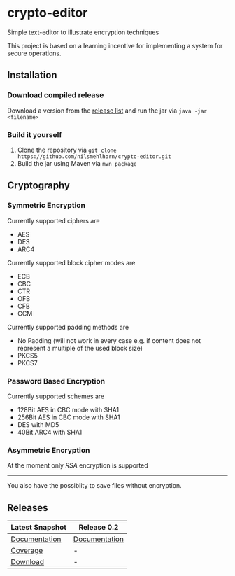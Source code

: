# crypto-editor
Simple text-editor to illustrate encryption techniques

This project is based on a learning incentive for implementing a system for secure operations.

## Installation

### Download compiled release
Download a version from the [release list](https://github.com/nilsmehlhorn/crypto-editor#releases) and run the jar via ```java -jar <filename>```

### Build it yourself
1. Clone the repository via ```git clone https://github.com/nilsmehlhorn/crypto-editor.git```
2. Build the jar using Maven via ```mvn package```


## Cryptography

### Symmetric Encryption

Currently supported ciphers are
* AES
* DES
* ARC4

Currently supported block cipher modes are
* ECB
* CBC
* CTR
* OFB
* CFB
* GCM

Currently supported padding methods are
* No Padding (will not work in every case e.g. if content does not represent a multiple of the used block size)
* PKCS5
* PKCS7

### Password Based Encryption

Currently supported schemes are
* 128Bit AES in CBC mode with SHA1
* 256Bit AES in CBC mode with SHA1
* DES with MD5
* 40Bit ARC4 with SHA1

### Asymmetric Encryption

At the moment only *RSA* encryption is supported

---

You also have the possiblity to save files without encryption.
## Releases

| Latest Snapshot | Release 0.2 | 
| ---             | ---         |
|[Documentation](http://nilsmehlhorn.github.io/crypto-editor/snapshot/doc/doxygen)|[Documentation](http://nilsmehlhorn.github.io/crypto-editor/doc/release/0.2)|
|[Coverage](http://nilsmehlhorn.github.io/crypto-editor/snapshot/coverage/)| - |
|[Download](http://nilsmehlhorn.github.io/crypto-editor/snapshot/build/crypto-editor-0.2.2-bundle.zip)| - |
